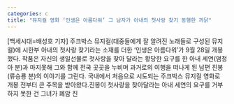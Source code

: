 ```yaml
---
categories: c
title: "뮤지컬 영화 ‘인생은 아름다워’ 그 남자가 아내의 첫사랑 찾기 동행한 까닭"
---
```

[백세시대=배성호 기자] 주크박스 뮤지컬(대중들에게 잘 알려진 노래들로 구성된 뮤지컬)에 시한부 아내의 첫사랑 찾기라는 소재를 더한 ‘인생은 아름다워’가 9월 28일 개봉했다. 작품은 자신의 생일선물로 첫사랑을 찾아 달라는 황당한 요구를 한 아내 세연(염정아 분)과 마지못해 그와 함께 전국 곳곳을 누비며 과거로의 여행을 떠나게 된 남편 진봉(류승룡 분)의 이야기를 그린다. 국내에서 처음으로 시도되는 주크박스 뮤지컬 영화로 개봉 전부터 큰 주목을 받아왔다.진봉이 첫사랑을 찾아달라는 아내 세연의 요구를 거부하지 못한 건 그녀가 폐암 진